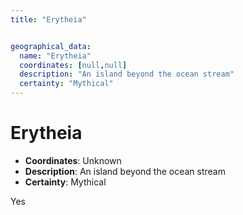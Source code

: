 ```yaml
---
title: "Erytheia"


geographical_data:
  name: "Erytheia"
  coordinates: [null,null]
  description: "An island beyond the ocean stream"
  certainty: "Mythical"
---
```


# Erytheia

- **Coordinates**: Unknown
- **Description**: An island beyond the ocean stream
- **Certainty**: Mythical

Yes